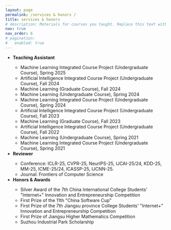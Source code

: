 ```yaml
---
layout: page
permalink: /services & honors /
title: services & honors
# description: Materials for courses you taught. Replace this text with your description.
nav: true
nav_order: 6
# pagination:
# 	enabled: true
---
```


<!-- For now, this page is assumed to be a static description of your courses. You can convert it to a collection similar to `_projects/` so that you can have a dedicated page for each course.

Organize your courses by years, topics, or universities, however you like! -->
<!-- <p style="line-height:30%"> --> <!-- </p> -->
<ul>
 <li><strong>Teaching Assistant</strong></li>
  <ul>
  <li>Machine Learning Integrated Course Project (Undergraduate Course), Spring 2025</li>
  <li>Artificial Intelligence Integrated Course Project (Undergraduate Course), Fall 2024</li>
  <li>Machine Learning (Graduate Course), Fall 2024</li>
  <li>Machine Learning (Undergraduate Course), Spring 2024</li>
  <li>Machine Learning Integrated Course Project (Undergraduate Course), Spring 2024</li>
  <li>Artificial Intelligence Integrated Course Project (Undergraduate Course), Fall 2023</li>
  <li>Machine Learning (Graduate Course), Fall 2023</li>
  <li>Artificial Intelligence Integrated Course Project (Undergraduate Course), Fall 2022</li>
  <li>Machine Learning (Undergraduate Course), Spring 2021</li>
  <li>Machine Learning Integrated Course Project (Undergraduate Course), Spring 2021</li>
  </ul>
 <li><strong>Reviewer</strong></li>
  <ul>
  <li>Conference: ICLR-25, CVPR-25, NeurIPS-25, IJCAI-25/24, KDD-25, MM-25, ICME-25/24, ICASSP-25, IJCNN-25.</li>
  <li>Journal: Frontiers of Computer Science</li>
  </ul>
<li><strong>Honors & Awards</strong></li>
  <ul>
  <li>Silver Award of the 7th China International College Students' "Internet+" Innovation and Entrepreneurship Competition</li>
  <li>First Prize of the 11th "China Software Cup"</li>
  <li>First Prize of the 7th Jiangsu province College Students' "Internet+" Innovation and Entrepreneurship Competition</li>
  <li>First Prize of Jiangsu Higher Mathematics Competition</li>
  <li>Suzhou Industrial Park Scholarship</li>
  </ul>
</ul>